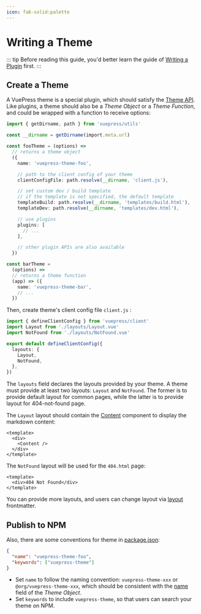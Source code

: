 ```yaml
---
icon: fa6-solid:palette
---
```


# Writing a Theme

::: tip
Before reading this guide, you'd better learn the guide of [Writing a Plugin](./plugin.md) first.
:::

## Create a Theme

A VuePress theme is a special plugin, which should satisfy the [Theme API](../reference/theme-api.md). Like plugins, a theme should also be a _Theme Object_ or a _Theme Function_, and could be wrapped with a function to receive options:

```ts
import { getDirname, path } from 'vuepress/utils'

const __dirname = getDirname(import.meta.url)

const fooTheme = (options) =>
  // returns a theme object
  ({
    name: 'vuepress-theme-foo',

    // path to the client config of your theme
    clientConfigFile: path.resolve(__dirname, 'client.js'),

    // set custom dev / build template
    // if the template is not specified, the default template
    templateBuild: path.resolve(__dirname, 'templates/build.html'),
    templateDev: path.resolve(__dirname, 'templates/dev.html'),

    // use plugins
    plugins: [
      // ...
    ],

    // other plugin APIs are also available
  })

const barTheme =
  (options) =>
  // returns a theme function
  (app) => ({
    name: 'vuepress-theme-bar',
    // ...
  })
```

Then, create theme's client config file `client.js` :

```ts
import { defineClientConfig } from 'vuepress/client'
import Layout from './layouts/Layout.vue'
import NotFound from './layouts/NotFound.vue'

export default defineClientConfig({
  layouts: {
    Layout,
    NotFound,
  },
})
```

The `layouts` field declares the layouts provided by your theme. A theme must provide at least two layouts: `Layout` and `NotFound`. The former is to provide default layout for common pages, while the latter is to provide layout for 404-not-found page.

The `Layout` layout should contain the [Content](../reference/components.md#content) component to display the markdown content:

```vue
<template>
  <div>
    <Content />
  </div>
</template>
```

The `NotFound` layout will be used for the `404.html` page:

```vue
<template>
  <div>404 Not Found</div>
</template>
```

You can provide more layouts, and users can change layout via [layout](../reference/frontmatter.md#layout) frontmatter.

## Publish to NPM

Also, there are some conventions for theme in [package.json](https://docs.npmjs.com/cli/v8/configuring-npm/package-json):

```json
{
  "name": "vuepress-theme-foo",
  "keywords": ["vuepress-theme"]
}
```

- Set `name` to follow the naming convention: `vuepress-theme-xxx` or `@org/vuepress-theme-xxx`, which should be consistent with the [name](../reference/theme-api.md#name) field of the _Theme Object_.
- Set `keywords` to include `vuepress-theme`, so that users can search your theme on NPM.
